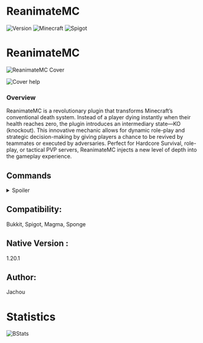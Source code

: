 # ReanimateMC

![Version](https://img.shields.io/badge/version-Release_1.1.00-green.svg)
![Minecraft](https://img.shields.io/badge/Minecraft-1.21.5-blue.svg)
![Spigot](https://img.shields.io/badge/Spigot-1.21.5-orange.svg)

# ReanimateMC

![ReanimateMC Cover](https://i.postimg.cc/3RHh8WJy/reanimate-mc-cover.jpg)

![Cover help](https://i.postimg.cc/WzLwfL8c/Chat-GPT-Image-12-avr-2025-18-34-14.png)

### Overview
ReanimateMC is a revolutionary plugin that transforms Minecraft’s conventional death system. Instead of a player dying instantly when their health reaches zero, the plugin introduces an intermediary state—KO (knockout). This innovative mechanic allows for dynamic role-play and strategic decision-making by giving players a chance to be revived by teammates or executed by adversaries. Perfect for Hardcore Survival, role-play, or tactical PVP servers, ReanimateMC injects a new level of depth into the gameplay experience.


## Commands

<details>
<summary>Spoiler</summary>

### /reanimatemc reload

-   **Permission:** `reanimatemc.admin`

-   **Usage:** `/reanimatemc reload`

-   **Description:** Reloads the plugin’s configuration and language files.


----------

### /reanimatemc revive <player>

-   **Permission:** `reanimatemc.revive`

-   **Usage:** `/reanimatemc revive <player>`

-   **Description:** Forcefully revives a player who is in the KO state.


----------

### /reanimatemc knockout <player>

-   **Permission:** Typically requires admin privileges (suggested: `reanimatemc.admin`)

-   **Usage:** `/reanimatemc knockout <player>`

-   **Description:** Forces a player to enter the KO (knockout) state.


----------

### /reanimatemc status <player>

-   **Permission:** No special permission required (accessible to all users)

-   **Usage:** `/reanimatemc status <player>`

-   **Description:** Displays the current state of the player (KO, revived, or normal).


----------

### /reanimatemc crawl

-   **Permission:** No special permission required (command can only be executed by a player in the KO state)

-   **Usage:** `/reanimatemc crawl`

-   **Description:** Toggles the KO player's state between being fully immobilized (prone) and crawling slowly.

----------

### /reanimatemc removeGlowingEffect <player>

-   **Permission:** Operator

-   **Usage:** `/reanimatemc removeGlowingEffect <player>`

-   **Description:** In order to force removing the glowing effect on a plyer


</details>


## Compatibility:
Bukkit, Spigot, Magma, Sponge

## Native Version :
1.20.1

## Author:
Jachou

# Statistics

<img src="https://bstats.org/signatures/bukkit/ReanimateMC.svg" alt="BStats">